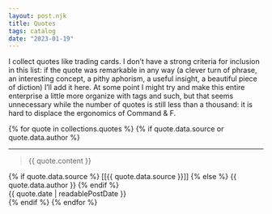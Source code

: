 ```yaml
---
layout: post.njk
title: Quotes
tags: catalog
date: "2023-01-19"
---
```


I collect quotes like trading cards. I don’t have a strong criteria for inclusion in this list: if the quote was remarkable in any way (a clever turn of phrase, an interesting concept, a pithy aphorism, a useful insight, a beautiful piece of diction) I’ll add it here. At some point I might try and make this entire enterprise a little more organize with tags and such, but that seems unnecessary while the number of quotes is still less than a thousand: it is hard to displace the ergonomics of Command & F.

{% for quote in collections.quotes %}
{% if quote.data.source or quote.data.author %}

---

<blockquote class="!pt-4">{{ quote.content }}</blockquote>
<div class="flex space-between items-center">
<div class="flex-1">
{% if quote.data.source %}
[[{{ quote.data.source }}]]
{% else %}
{{ quote.data.author }}
{% endif %}
</div>
<div>
{{ quote.date | readablePostDate }}
</div>
</div>
{% endif %}
{% endfor %}
